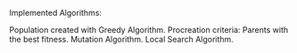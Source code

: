 Implemented Algorithms:

Population created with Greedy Algorithm.
Procreation criteria: Parents with the best fitness.
Mutation Algorithm.
Local Search Algorithm.
